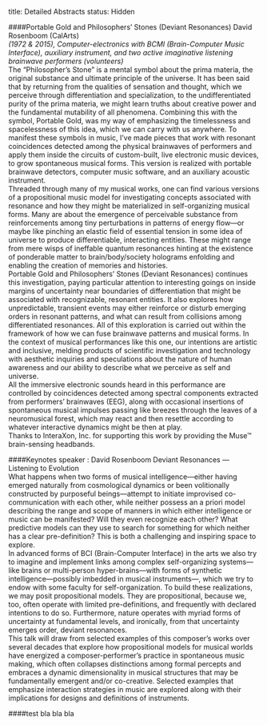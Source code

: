 title: Detailed Abstracts
status: Hidden

####Portable Gold and Philosophers’ Stones (Deviant Resonances)
David Rosenboom	(CalArts)  
*(1972 & 2015), Computer-electronics with BCMI (Brain-Computer Music Interface), auxiliary instrument, and two active imaginative listening brainwave performers (volunteers)*  
The “Philosopher’s Stone” is a mental symbol about the prima materia, the original substance and ultimate principle of the universe. It has been said that by returning from the qualities of sensation and thought, which we perceive through differentiation and specialization, to the undifferentiated purity of the prima materia, we might learn truths about creative power and the fundamental mutability of all phenomena. Combining this with the symbol, Portable Gold, was my way of emphasizing the timelessness and spacelessness of this idea, which we can carry with us anywhere. To manifest these symbols in music, I’ve made pieces that work with resonant coincidences detected among the physical brainwaves of performers and apply them inside the circuits of custom-built, live electronic music devices, to grow spontaneous musical forms. This version is realized with portable brainwave detectors, computer music software, and an auxiliary acoustic instrument.  
Threaded through many of my musical works, one can find various versions of a propositional music model for investigating concepts associated with resonance and how they might be materialized in self-organizing musical forms. Many are about the emergence of perceivable substance from reinforcements among tiny perturbations in patterns of energy flow—or maybe like pinching an elastic field of essential tension in some idea of universe to produce differentiable, interacting entities. These might range from mere wisps of ineffable quantum resonances hinting at the existence of ponderable matter to brain/body/society holograms enfolding and enabling the creation of memories and histories.  
Portable Gold and Philosophers’ Stones (Deviant Resonances) continues this investigation, paying particular attention to interesting goings on inside margins of uncertainty near boundaries of differentiation that might be associated with recognizable, resonant entities. It also explores how unpredictable, transient events may either reinforce or disturb emerging orders in resonant patterns, and what can result from collisions among differentiated resonances. All of this exploration is carried out within the framework of how we can fuse brainwave patterns and musical forms. In the context of musical performances like this one, our intentions are artistic and inclusive, melding products of scientific investigation and technology with aesthetic inquiries and speculations about the nature of human awareness and our ability to describe what we perceive as self and universe.  
All the immersive electronic sounds heard in this performance are controlled by coincidences detected among spectral components extracted from performers’ brainwaves (EEG), along with occasional insertions of spontaneous musical impulses passing like breezes through the leaves of a neuromusical forest, which may react and then resettle according to whatever interactive dynamics might be then at play.  
Thanks to InteraXon, Inc. for supporting this work by providing the Muse™ brain-sensing headbands.  

####Keynotes speaker : David Rosenboom
Deviant Resonances — Listening to Evolution  
What happens when two forms of musical intelligence—either having emerged naturally from cosmological dynamics or been volitionally constructed by purposeful beings—attempt to initiate improvised co-communication with each other, while neither possess an a priori model describing the range and scope of manners in which either intelligence or music can be manifested? Will they even recognize each other? What predictive models can they use to search for something for which neither has a clear pre-definition? This is both a challenging and inspiring space to explore.  
In advanced forms of BCI (Brain-Computer Interface) in the arts we also try to imagine and implement links among complex self-organizing systems—like brains or multi-person hyper-brains—with forms of synthetic intelligence—possibly imbedded in musical instruments—, which we try to endow with some faculty for self-organization. To build these realizations, we may posit propositional models. They are propositional, because we, too, often operate with limited pre-definitions, and frequently with declared intentions to do so. Furthermore, nature operates with myriad forms of uncertainty at fundamental levels, and ironically, from that uncertainty emerges order, deviant resonances.  
This talk will draw from selected examples of this composer’s works over several decades that explore how propositional models for musical worlds have energized a composer-performer’s practice in spontaneous music making, which often collapses distinctions among formal percepts and embraces a dynamic dimensionality in musical structures that may be fundamentally emergent and/or co-creative. Selected examples that emphasize interaction strategies in music are explored along with their implications for designs and definitions of instruments.  


<a name="foo"/>
####test 
bla bla bla


